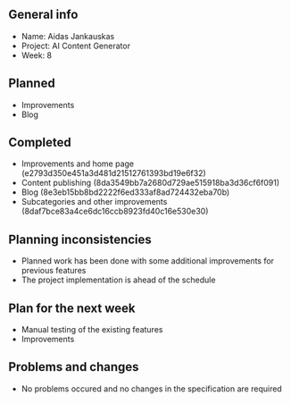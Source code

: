 ## General info

- Name: Aidas Jankauskas
- Project: AI Content Generator
- Week: 8

## Planned

- Improvements
- Blog

## Completed

- Improvements and home page (e2793d350e451a3d481d21512761393bd19e6f32)
- Content publishing (8da3549bb7a2680d729ae515918ba3d36cf6f091)
- Blog (8e3eb15bb8bd2222f6ed333af8ad724432eba70b)
- Subcategories and other improvements (8daf7bce83a4ce6dc16ccb8923fd40c16e530e30)

## Planning inconsistencies

- Planned work has been done with some additional improvements for previous features
- The project implementation is ahead of the schedule

## Plan for the next week

- Manual testing of the existing features
- Improvements

## Problems and changes

- No problems occured and no changes in the specification are required
